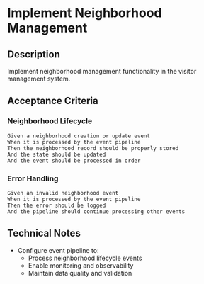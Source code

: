 # Implement Neighborhood Management

## Description
Implement neighborhood management functionality in the visitor management system.

## Acceptance Criteria

### Neighborhood Lifecycle
```gherkin
Given a neighborhood creation or update event
When it is processed by the event pipeline
Then the neighborhood record should be properly stored
And the state should be updated
And the event should be processed in order
```

### Error Handling
```gherkin
Given an invalid neighborhood event
When it is processed by the event pipeline
Then the error should be logged
And the pipeline should continue processing other events
```

## Technical Notes
- Configure event pipeline to:
  - Process neighborhood lifecycle events
  - Enable monitoring and observability
  - Maintain data quality and validation 